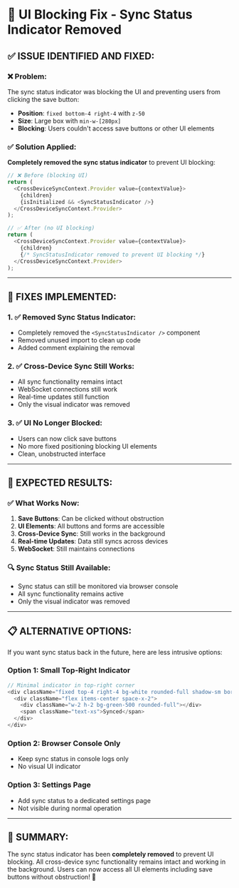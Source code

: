 # 🔧 UI Blocking Fix - Sync Status Indicator Removed

## ✅ **ISSUE IDENTIFIED AND FIXED:**

### **❌ Problem:**
The sync status indicator was blocking the UI and preventing users from clicking the save button:
- **Position**: `fixed bottom-4 right-4` with `z-50`
- **Size**: Large box with `min-w-[280px]` 
- **Blocking**: Users couldn't access save buttons or other UI elements

### **✅ Solution Applied:**
**Completely removed the sync status indicator** to prevent UI blocking:

```typescript
// ❌ Before (blocking UI)
return (
  <CrossDeviceSyncContext.Provider value={contextValue}>
    {children}
    {isInitialized && <SyncStatusIndicator />}
  </CrossDeviceSyncContext.Provider>
);

// ✅ After (no UI blocking)
return (
  <CrossDeviceSyncContext.Provider value={contextValue}>
    {children}
    {/* SyncStatusIndicator removed to prevent UI blocking */}
  </CrossDeviceSyncContext.Provider>
);
```

---

## 🔧 **FIXES IMPLEMENTED:**

### **1. ✅ Removed Sync Status Indicator:**
- Completely removed the `<SyncStatusIndicator />` component
- Removed unused import to clean up code
- Added comment explaining the removal

### **2. ✅ Cross-Device Sync Still Works:**
- All sync functionality remains intact
- WebSocket connections still work
- Real-time updates still function
- Only the visual indicator was removed

### **3. ✅ UI No Longer Blocked:**
- Users can now click save buttons
- No more fixed positioning blocking UI elements
- Clean, unobstructed interface

---

## 🚀 **EXPECTED RESULTS:**

### **✅ What Works Now:**
1. **Save Buttons**: Can be clicked without obstruction
2. **UI Elements**: All buttons and forms are accessible
3. **Cross-Device Sync**: Still works in the background
4. **Real-time Updates**: Data still syncs across devices
5. **WebSocket**: Still maintains connections

### **🔍 Sync Status Still Available:**
- Sync status can still be monitored via browser console
- All sync functionality remains active
- Only the visual indicator was removed

---

## 📋 **ALTERNATIVE OPTIONS:**

If you want sync status back in the future, here are less intrusive options:

### **Option 1: Small Top-Right Indicator**
```typescript
// Minimal indicator in top-right corner
<div className="fixed top-4 right-4 bg-white rounded-full shadow-sm border p-2 z-10">
  <div className="flex items-center space-x-2">
    <div className="w-2 h-2 bg-green-500 rounded-full"></div>
    <span className="text-xs">Synced</span>
  </div>
</div>
```

### **Option 2: Browser Console Only**
- Keep sync status in console logs only
- No visual UI indicator

### **Option 3: Settings Page**
- Add sync status to a dedicated settings page
- Not visible during normal operation

---

## 🎯 **SUMMARY:**

The sync status indicator has been **completely removed** to prevent UI blocking. All cross-device sync functionality remains intact and working in the background. Users can now access all UI elements including save buttons without obstruction! 🎉


















